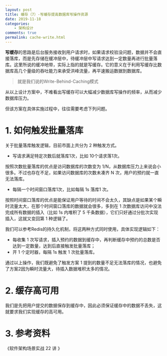 ```yaml
---
layout: post
title: 缓存（7）-写缓存提高数据库写操作资源
date: 2019-11-18
categories:
    - 架构设计
comments: true
permalink: cache-write.html
---
```


**写缓存**的思路是后台服务接收到用户请求时，如果请求校验没问题，数据并不会直接落库，而是先存储在缓冲层中，待缓冲层中写请求达到一定数量再进行批量落库。这里所说的缓冲地带，实际上指的就是写缓存。它的意义在于利用写缓存比数据库高几个量级的吞吐能力来承受洪峰流量，再平速搬运数据到数据库。

> 就是我们说的Write-Behind-Caching模式

从以上设计方案中，不难看出写缓存可以大幅减少数据库写操作的频率，从而减少数据库压力。

但该方案在具体实施过程中，往往需要考虑下列问题。

# 1.  如何触发批量落库

关于批量落库触发逻辑，目前市面上共分为 2 种触发方式。

- 写请求满足特定次数后就落库1次，比如 10个请求落1次。

按照次数批量落库的优点是访问数据库的次数变为 1/N，从数据库压力上来说会小很多。不过也存在不足，如果访问数据库的次数未凑齐 N 次，用户的预约就一直无法落库。

- 每隔一个时间窗口落库1次，比如每隔 1s 落库1 次。

按照时间窗口落库的优点是能保证用户等待的时间不会太久，其缺点是如果某个瞬时流量太大，在那个时间窗口落库的数据就会很多，多到在 1 次数据库访问中没法完成所有数据的插入（比如 1s 内堆积了 5 千条数据），它们只好通过分批次实现插入，这就又变回第 1 种逻辑了。

我们可以参考Redis的持久化机制，将这两种方式同时使用，具体实现逻辑如下：

- 每收集 1 次写请求，插入预约的数据到缓存中，再判断缓存中预约的总数是否达到一定数量，达到后直接触发批量落库；
- 开 1 个定时器，每隔 1s 触发 1 次批量落库。

通过以上操作，我们既避免了触发方案 1 提到的数量不足无法落库的情况，也避免了方案2因为瞬时流量大，待插入数据堆积太多的情况。

# 2. 缓存高可用

我们是先把用户提交的数据保存到缓存中，因此必须保证缓存中的数据不丢失，这就要求我们实现缓存的高可用。

# 3. 参考资料

《软件架构场景实战 22 讲 》
